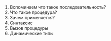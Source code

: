1. Вспоминаем что такое последовательность?
2. Что такое процедура?
3. Зачем применяется?
4. Синтаксис
5. Вызов процедуры
6. Динамические типы